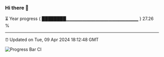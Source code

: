 ### Hi there 👋

⏳ Year progress { ████████▁▁▁▁▁▁▁▁▁▁▁▁▁▁▁▁▁▁▁▁▁▁ } 27.26 %

---

⏰ Updated on Tue, 09 Apr 2024 18:12:48 GMT

![Progress Bar CI](https://github.com/liununu/liununu/workflows/Progress%20Bar%20CI/badge.svg)
